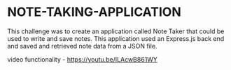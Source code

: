 # NOTE-TAKING-APPLICATION

This challenge was to create an application called Note Taker that could be used to write and save notes. This application used an Express.js back end and saved and retrieved note data from a JSON file.

video functionality - https://youtu.be/ILAcwB861WY

